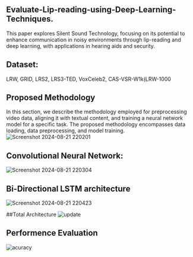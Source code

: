 ## Evaluate-Lip-reading-using-Deep-Learning-Techniques.
This paper explores Silent Sound Technology, focusing on its potential to enhance communication in noisy environments through lip-reading and deep learning, with applications in hearing aids and security.

## Dataset:
LRW, GRID, LRS2, LRS3-TED, VoxCeleb2, CAS-VSR-W1k(LRW-1000

## Proposed Methodology
In this section, we describe the methodology employed for preprocessing video data,
aligning it with textual content, and training a neural network model for a specific
task. The proposed methodology encompasses data loading, data preprocessing, and
model training.
![Screenshot 2024-08-21 220201](https://github.com/user-attachments/assets/1c1f007b-1e43-403d-86ba-867477ea096d)
## Convolutional Neural Network:
![Screenshot 2024-08-21 220304](https://github.com/user-attachments/assets/2eb27458-5fa5-4d4a-b3e4-1da380a150d1)

## Bi-Directional LSTM architecture
![Screenshot 2024-08-21 220423](https://github.com/user-attachments/assets/83b493c3-d91a-4699-91e8-c18532958f18)

##Total Architecture
![update](https://github.com/user-attachments/assets/b12774e1-eb09-4e14-b720-dae62bc78189)

## Performence Evaluation
![acuracy](https://github.com/user-attachments/assets/2a6152a5-cce2-468e-b136-9681306b25d0)


